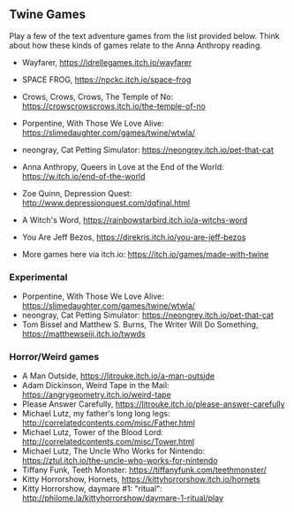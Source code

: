 ## Twine Games

Play a few of the text adventure games from the list provided below. Think about how these kinds of games relate to the Anna Anthropy reading.

* Wayfarer, https://idrellegames.itch.io/wayfarer
* SPACE FROG, https://npckc.itch.io/space-frog
* Crows, Crows, Crows, The Temple of No: https://crowscrowscrows.itch.io/the-temple-of-no
* Porpentine, With Those We Love Alive: https://slimedaughter.com/games/twine/wtwla/
* neongray, Cat Petting Simulator: https://neongrey.itch.io/pet-that-cat
* Anna Anthropy, Queers in Love at the End of the World: https://w.itch.io/end-of-the-world
* Zoe Quinn, Depression Quest: http://www.depressionquest.com/dqfinal.html
* A Witch's Word, https://rainbowstarbird.itch.io/a-witchs-word
* You Are Jeff Bezos, https://direkris.itch.io/you-are-jeff-bezos

* More games here via itch.io: https://itch.io/games/made-with-twine

### Experimental
* Porpentine, With Those We Love Alive: https://slimedaughter.com/games/twine/wtwla/
* neongray, Cat Petting Simulator: https://neongrey.itch.io/pet-that-cat
* Tom Bissel and Matthew S. Burns, The Writer Will Do Something, https://matthewseiji.itch.io/twwds

### Horror/Weird games
* A Man Outside, https://litrouke.itch.io/a-man-outside
* Adam Dickinson, Weird Tape in the Mail: https://angrygeometry.itch.io/weird-tape
* Please Answer Carefully, https://litrouke.itch.io/please-answer-carefully
* Michael Lutz, my father's long long legs: http://correlatedcontents.com/misc/Father.html
* Michael Lutz, Tower of the Blood Lord: http://correlatedcontents.com/misc/Tower.html
* Michael Lutz, The Uncle Who Works for Nintendo: https://ztul.itch.io/the-uncle-who-works-for-nintendo
* Tiffany Funk, Teeth Monster: https://tiffanyfunk.com/teethmonster/
* Kitty Horrorshow, Hornets, https://kittyhorrorshow.itch.io/hornets
* Kitty Horrorshow, daymare #1: "ritual": http://philome.la/kittyhorrorshow/daymare-1-ritual/play
